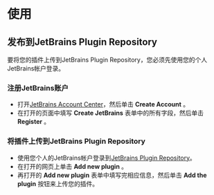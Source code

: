 # 使用

## 发布到JetBrains Plugin Repository
要将您的插件上传到JetBrains Plugin Repository，您必须先使用您的个人JetBrains帐户登录。

### **注册JetBrains账户**
- 打开[JetBrains Account Center](https://account.jetbrains.com/)，然后单击 **Create Account** 。   
- 在打开的页面中填写 **Create JetBrains** 表单中的所有字段，然后单击 **Register** 。

### **将插件上传到JetBrains Plugin Repository**  
-  使用您个人的JetBrains帐户登录到[JetBrains Plugin Repository](https://plugins.jetbrains.com/author/me)。
-  在打开的网页上单击 **Add new plugin** 。  
- 再打开的 **Add new plugin** 表单中填写完相应信息，然后单击  **Add the plugin** 按钮来上传您的插件。

